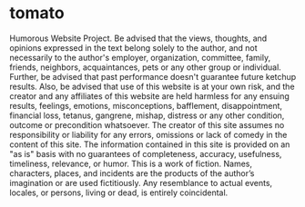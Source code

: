 # tomato
Humorous Website Project.
  Be advised that the views, thoughts, and opinions expressed in the text belong solely to the author, and not necessarily to the author's employer, organization, committee, family, friends, neighbors, acquaintances, pets or any other group or individual.  Further, be advised that past performance doesn't guarantee future ketchup results.  Also, be advised that use of this website is at your own risk, and the creator and any affiliates of this website are held harmless for any ensuing results, feelings, emotions, misconceptions, bafflement, disappointment, financial loss, tetanus, gangrene, mishap, distress or any other condition, outcome or precondition whatsoever.  The creator of this site assumes no responsibility or liability for any errors, omissions or lack of comedy in the content of this site. The information contained in this site is provided on an "as is" basis with no guarantees of completeness, accuracy, usefulness, timeliness, relevance, or humor.  This is a work of fiction. Names, characters, places, and incidents are the products of the author’s imagination or are used fictitiously. Any resemblance to actual events, locales, or persons, living or dead, is entirely coincidental.
